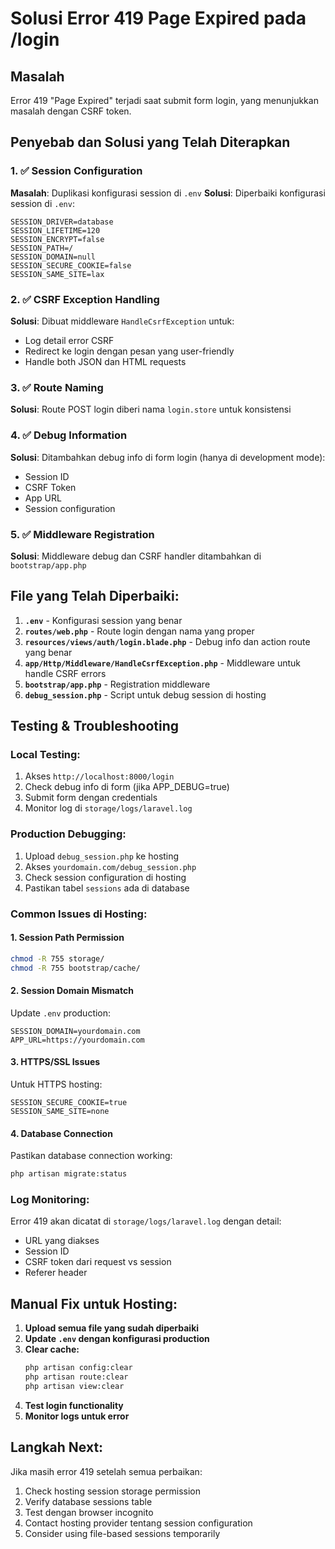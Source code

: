 # Solusi Error 419 Page Expired pada /login

## Masalah

Error 419 "Page Expired" terjadi saat submit form login, yang menunjukkan masalah dengan CSRF token.

## Penyebab dan Solusi yang Telah Diterapkan

### 1. ✅ Session Configuration

**Masalah**: Duplikasi konfigurasi session di `.env`
**Solusi**: Diperbaiki konfigurasi session di `.env`:

```env
SESSION_DRIVER=database
SESSION_LIFETIME=120
SESSION_ENCRYPT=false
SESSION_PATH=/
SESSION_DOMAIN=null
SESSION_SECURE_COOKIE=false
SESSION_SAME_SITE=lax
```

### 2. ✅ CSRF Exception Handling

**Solusi**: Dibuat middleware `HandleCsrfException` untuk:

-   Log detail error CSRF
-   Redirect ke login dengan pesan yang user-friendly
-   Handle both JSON dan HTML requests

### 3. ✅ Route Naming

**Solusi**: Route POST login diberi nama `login.store` untuk konsistensi

### 4. ✅ Debug Information

**Solusi**: Ditambahkan debug info di form login (hanya di development mode):

-   Session ID
-   CSRF Token
-   App URL
-   Session configuration

### 5. ✅ Middleware Registration

**Solusi**: Middleware debug dan CSRF handler ditambahkan di `bootstrap/app.php`

## File yang Telah Diperbaiki:

1. **`.env`** - Konfigurasi session yang benar
2. **`routes/web.php`** - Route login dengan nama yang proper
3. **`resources/views/auth/login.blade.php`** - Debug info dan action route yang benar
4. **`app/Http/Middleware/HandleCsrfException.php`** - Middleware untuk handle CSRF errors
5. **`bootstrap/app.php`** - Registration middleware
6. **`debug_session.php`** - Script untuk debug session di hosting

## Testing & Troubleshooting

### Local Testing:

1. Akses `http://localhost:8000/login`
2. Check debug info di form (jika APP_DEBUG=true)
3. Submit form dengan credentials
4. Monitor log di `storage/logs/laravel.log`

### Production Debugging:

1. Upload `debug_session.php` ke hosting
2. Akses `yourdomain.com/debug_session.php`
3. Check session configuration di hosting
4. Pastikan tabel `sessions` ada di database

### Common Issues di Hosting:

#### 1. Session Path Permission

```bash
chmod -R 755 storage/
chmod -R 755 bootstrap/cache/
```

#### 2. Session Domain Mismatch

Update `.env` production:

```env
SESSION_DOMAIN=yourdomain.com
APP_URL=https://yourdomain.com
```

#### 3. HTTPS/SSL Issues

Untuk HTTPS hosting:

```env
SESSION_SECURE_COOKIE=true
SESSION_SAME_SITE=none
```

#### 4. Database Connection

Pastikan database connection working:

```bash
php artisan migrate:status
```

### Log Monitoring:

Error 419 akan dicatat di `storage/logs/laravel.log` dengan detail:

-   URL yang diakses
-   Session ID
-   CSRF token dari request vs session
-   Referer header

## Manual Fix untuk Hosting:

1. **Upload semua file yang sudah diperbaiki**
2. **Update `.env` dengan konfigurasi production**
3. **Clear cache:**
    ```bash
    php artisan config:clear
    php artisan route:clear
    php artisan view:clear
    ```
4. **Test login functionality**
5. **Monitor logs untuk error**

## Langkah Next:

Jika masih error 419 setelah semua perbaikan:

1. Check hosting session storage permission
2. Verify database sessions table
3. Test dengan browser incognito
4. Contact hosting provider tentang session configuration
5. Consider using file-based sessions temporarily
